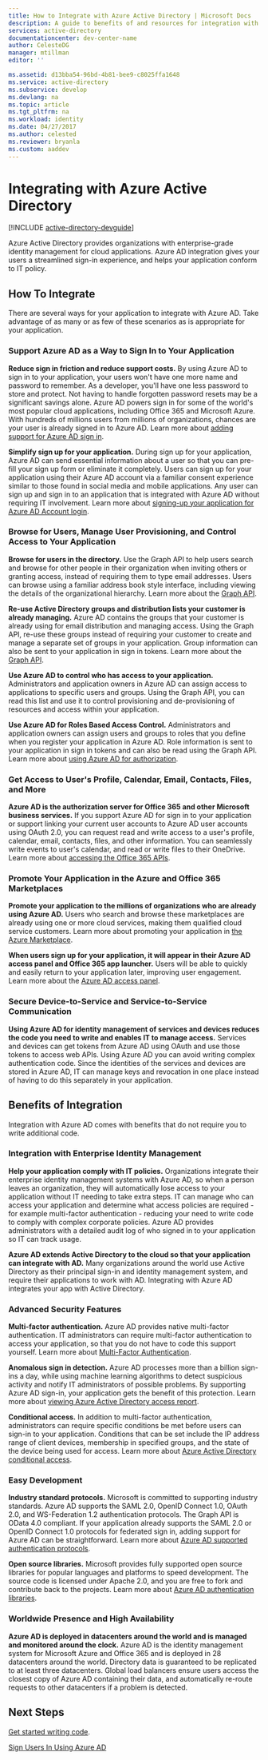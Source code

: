 ```yaml
---
title: How to Integrate with Azure Active Directory | Microsoft Docs
description: A guide to benefits of and resources for integration with Azure Active Directory.
services: active-directory
documentationcenter: dev-center-name
author: CelesteDG
manager: mtillman
editor: ''

ms.assetid: d13bba54-96bd-4b81-bee9-c8025ffa1648
ms.service: active-directory
ms.subservice: develop
ms.devlang: na
ms.topic: article
ms.tgt_pltfrm: na
ms.workload: identity
ms.date: 04/27/2017
ms.author: celested
ms.reviewer: bryanla
ms.custom: aaddev
---
```


# Integrating with Azure Active Directory

[!INCLUDE [active-directory-devguide](../../../includes/active-directory-devguide.md)]

Azure Active Directory provides organizations with enterprise-grade identity management for cloud applications. Azure AD integration gives your users a streamlined sign-in experience, and helps your application conform to IT policy.

## How To Integrate
There are several ways for your application to integrate with Azure AD. Take advantage of as many or as few of these scenarios as is appropriate for your application.

### Support Azure AD as a Way to Sign In to Your Application
**Reduce sign in friction and reduce support costs.** By using Azure AD to sign in to your application, your users won't have one more name and password to remember. As a developer, you'll have one less password to store and protect. Not having to handle forgotten password resets may be a significant savings alone. Azure AD powers sign in for some of the world's most popular cloud applications, including Office 365 and Microsoft Azure. With hundreds of millions users from millions of organizations, chances are your user is already signed in to Azure AD. Learn more about [adding support for Azure AD sign in](authentication-scenarios.md).

**Simplify sign up for your application.**  During sign up for your application, Azure AD can send essential information about a user so that you can pre-fill your sign up form or eliminate it completely. Users can sign up for your application using their Azure AD account via a familiar consent experience similar to those found in social media and mobile applications. Any user can sign up and sign in to an application that is integrated with Azure AD without requiring IT involvement. Learn more about [signing-up your application for Azure AD Account login](../../app-service/configure-authentication-provider-aad.md).

### Browse for Users, Manage User Provisioning, and Control Access to Your Application
**Browse for users in the directory.**  Use the Graph API to help users search and browse for other people in their organization when inviting others or granting access, instead of requiring them to type email addresses. Users can browse using a familiar address book style interface, including viewing the details of the organizational hierarchy. Learn more about the [Graph API](active-directory-graph-api.md).

**Re-use Active Directory groups and distribution lists your customer is already managing.**  Azure AD contains the groups that your customer is already using for email distribution and managing access. Using the Graph API, re-use these groups instead of requiring your customer to create and manage a separate set of groups in your application. Group information can also be sent to your application in sign in tokens. Learn more about the [Graph API](active-directory-graph-api.md).

**Use Azure AD to control who has access to your application.**  Administrators and application owners in Azure AD can assign access to applications to specific users and groups. Using the Graph API, you can read this list and use it to control provisioning and de-provisioning of resources and access within your application.

**Use Azure AD for Roles Based Access Control.**  Administrators and application owners can assign users and groups to roles that you define when you register your application in Azure AD. Role information is sent to your application in sign in tokens and can also be read using the Graph API. Learn more about [using Azure AD for authorization](https://cloudblogs.microsoft.com/enterprisemobility/2014/12/18/azure-active-directory-now-with-group-claims-and-application-roles/).

### Get Access to User's Profile, Calendar, Email, Contacts, Files, and More
**Azure AD is the authorization server for Office 365 and other Microsoft business services.**  If you support Azure AD for sign in to your application or support linking your current user accounts to Azure AD user accounts using OAuth 2.0, you can request read and write access to a user's profile, calendar, email, contacts, files, and other information. You can seamlessly write events to user's calendar, and read or write files to their OneDrive. Learn more about [accessing the Office 365 APIs](https://msdn.microsoft.com/office/office365/howto/platform-development-overview).

### Promote Your Application in the Azure and Office 365 Marketplaces
**Promote your application to the millions of organizations who are already using Azure AD.**  Users who search and browse these marketplaces are already using one or more cloud services, making them qualified cloud service customers. Learn more about promoting your application in [the Azure Marketplace](https://azure.microsoft.com/marketplace/partner-program/).

**When users sign up for your application, it will appear in their Azure AD access panel and Office 365 app launcher.**  Users will be able to quickly and easily return to your application later, improving user engagement. Learn more about the [Azure AD access panel](../user-help/active-directory-saas-access-panel-introduction.md).

### Secure Device-to-Service and Service-to-Service Communication
**Using Azure AD for identity management of services and devices reduces the code you need to write and enables IT to manage access.**  Services and devices can get tokens from Azure AD using OAuth and use those tokens to access web APIs. Using Azure AD you can avoid writing complex authentication code. Since the identities of the services and devices are stored in Azure AD, IT can manage keys and revocation in one place instead of having to do this separately in your application.

## Benefits of Integration
Integration with Azure AD comes with benefits that do not require you to write additional code.

### Integration with Enterprise Identity Management
**Help your application comply with IT policies.**  Organizations integrate their enterprise identity management systems with Azure AD, so when a person leaves an organization, they will automatically lose access to your application without IT needing to take extra steps. IT can manage who can access your application and determine what access policies are required - for example multi-factor authentication - reducing your need to write code to comply with complex corporate policies. Azure AD provides administrators with a detailed audit log of who signed in to your application so IT can track usage.

**Azure AD extends Active Directory to the cloud so that your application can integrate with AD.**  Many organizations around the world use Active Directory as their principal sign-in and identity management system, and require their applications to work with AD. Integrating with Azure AD integrates your app with Active Directory.

### Advanced Security Features
**Multi-factor authentication.**  Azure AD provides native multi-factor authentication. IT administrators can require multi-factor authentication to access your application, so that you do not have to code this support yourself. Learn more about [Multi-Factor Authentication](https://azure.microsoft.com/documentation/services/multi-factor-authentication/).

**Anomalous sign in detection.**  Azure AD processes more than a billion sign-ins a day, while using machine learning algorithms to detect suspicious activity and notify IT administrators of possible problems. By supporting Azure AD sign-in, your application gets the benefit of this protection. Learn more about [viewing Azure Active Directory access report](../active-directory-view-access-usage-reports.md).

**Conditional access.**  In addition to multi-factor authentication, administrators can require specific conditions be met before users can sign-in to your application. Conditions that can be set include the IP address range of client devices, membership in specified groups, and the state of the device being used for access. Learn more about [Azure Active Directory conditional access](../active-directory-conditional-access-azure-portal.md).

### Easy Development
**Industry standard protocols.**  Microsoft is committed to supporting industry standards. Azure AD supports the SAML 2.0, OpenID Connect 1.0, OAuth 2.0, and WS-Federation 1.2 authentication protocols. The Graph API is OData 4.0 compliant. If your application already supports the SAML 2.0 or OpenID Connect 1.0 protocols for federated sign in, adding support for Azure AD can be straightforward. Learn more about [Azure AD supported authentication protocols](active-directory-authentication-protocols.md).

**Open source libraries.**  Microsoft provides fully supported open source libraries for popular languages and platforms to speed development. The source code is licensed under Apache 2.0, and you are free to fork and contribute back to the projects. Learn more about [Azure AD authentication libraries](active-directory-authentication-libraries.md).

### Worldwide Presence and High Availability
**Azure AD is deployed in datacenters around the world and is managed and monitored around the clock.**  Azure AD is the identity management system for Microsoft Azure and Office 365 and is deployed in 28 datacenters around the world. Directory data is guaranteed to be replicated to at least three datacenters. Global load balancers ensure users access the closest copy of Azure AD containing their data, and automatically re-route requests to other datacenters if a problem is detected.

## Next Steps
[Get started writing code](v1-overview.md#get-started).

[Sign Users In Using Azure AD](authentication-scenarios.md)

